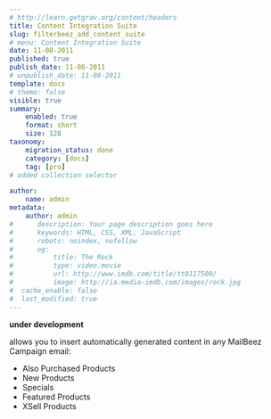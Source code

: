 ```yaml
---
# http://learn.getgrav.org/content/headers
title: Content Integration Suite
slug: filterbeez_add_content_suite
# menu: Content Integration Suite
date: 11-08-2011
published: true
publish_date: 11-08-2011
# unpublish_date: 11-08-2011
template: docs
# theme: false
visible: true
summary:
    enabled: true
    format: short
    size: 128
taxonomy:
    migration_status: done
    category: [docs]
    tag: [pro]
# added collection selector

author:
    name: admin
metadata:
    author: admin
#      description: Your page description goes here
#      keywords: HTML, CSS, XML, JavaScript
#      robots: noindex, nofollow
#      og:
#          title: The Rock
#          type: video.movie
#          url: http://www.imdb.com/title/tt0117500/
#          image: http://ia.media-imdb.com/images/rock.jpg
#  cache_enable: false
#  last_modified: true
---
```


**under development**
    

allows you to insert automatically generated content in any MailBeez Campaign email:

- Also Purchased Products
- New Products
- Specials
- Featured Products
- XSell Products
